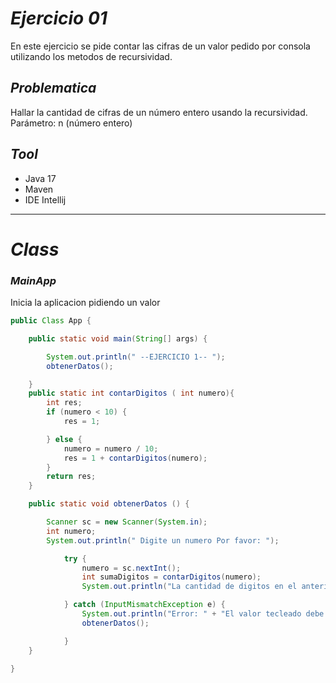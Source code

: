 # _Ejercicio 01_

En este ejercicio se pide contar las cifras de un valor pedido por consola utilizando los metodos de recursividad.

## _Problematica_
Hallar la cantidad de cifras de un número entero usando la recursividad. Parámetro: n (número entero)

## _Tool_

 - Java 17
 - Maven
 - IDE Intellij

_______

# _Class_

### _MainApp_
Inicia la aplicacion pidiendo un valor 

```java
public Class App {

    public static void main(String[] args) {

        System.out.println(" --EJERCICIO 1-- ");
        obtenerDatos();

    }
    public static int contarDigitos ( int numero){
        int res;
        if (numero < 10) {
            res = 1;

        } else {
            numero = numero / 10;
            res = 1 + contarDigitos(numero);
        }
        return res;
    }

    public static void obtenerDatos () {

        Scanner sc = new Scanner(System.in);
        int numero;
        System.out.println(" Digite un numero Por favor: ");

            try {
                numero = sc.nextInt();
                int sumaDigitos = contarDigitos(numero);
                System.out.println("La cantidad de digitos en el anterior ejemplo es: " + sumaDigitos);

            } catch (InputMismatchException e) {
                System.out.println("Error: " + "El valor tecleado debe ser un entero");
                obtenerDatos();

            }
    }

}
